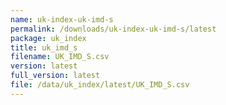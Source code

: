 ```yaml
---
name: uk-index-uk-imd-s
permalink: /downloads/uk-index-uk-imd-s/latest
package: uk_index
title: uk_imd_s
filename: UK_IMD_S.csv
version: latest
full_version: latest
file: /data/uk_index/latest/UK_IMD_S.csv
---
```


